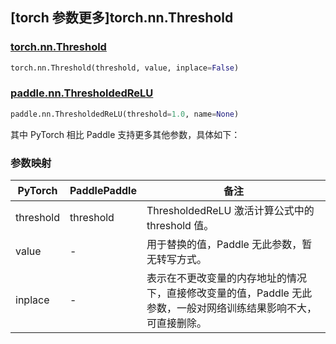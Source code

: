 ## [torch 参数更多]torch.nn.Threshold

### [torch.nn.Threshold](https://pytorch.org/docs/1.13/generated/torch.nn.Threshold.html#torch.nn.Threshold)

```python
torch.nn.Threshold(threshold, value, inplace=False)
```

### [paddle.nn.ThresholdedReLU](https://www.paddlepaddle.org.cn/documentation/docs/zh/api/paddle/nn/ThresholdedReLU_cn.html)

```python
paddle.nn.ThresholdedReLU(threshold=1.0, name=None)
```

其中 PyTorch 相比 Paddle 支持更多其他参数，具体如下：

### 参数映射

| PyTorch   | PaddlePaddle | 备注                                                                                                            |
| --------- | ------------ | --------------------------------------------------------------------------------------------------------------- |
| threshold | threshold    | ThresholdedReLU 激活计算公式中的 threshold 值。                                                                 |
| value     | -            | 用于替换的值，Paddle 无此参数，暂无转写方式。                                                                             |
| inplace   | -            | 表示在不更改变量的内存地址的情况下，直接修改变量的值，Paddle 无此参数，一般对网络训练结果影响不大，可直接删除。 |
